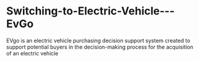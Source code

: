 # Switching-to-Electric-Vehicle---EvGo
EVgo is an electric vehicle purchasing decision support system created to support potential buyers in the decision-making process for the acquisition of an electric vehicle
